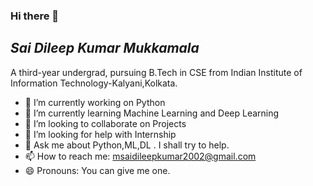 ### Hi there 👋 

##  _Sai Dileep Kumar Mukkamala_ 
A third-year undergrad, pursuing B.Tech in CSE from Indian Institute of Information Technology-Kalyani,Kolkata.

- 🔭 I’m currently working on Python
- 🌱 I’m currently learning Machine Learning and Deep Learning
- 👯 I’m looking to collaborate on Projects
- 🤔 I’m looking for help with Internship
- 💬 Ask me about Python,ML,DL . I shall try to help.
- 📫 How to reach me: msaidileepkumar2002@gmail.com
- 😄 Pronouns: You can give me one.
